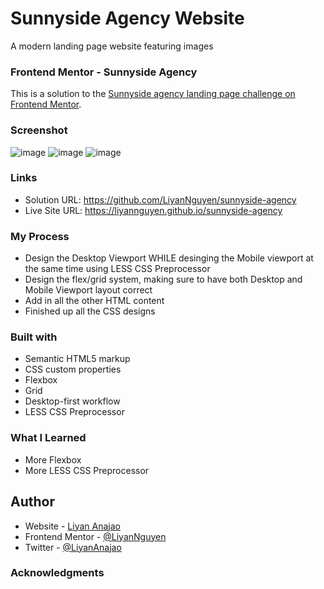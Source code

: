 # Sunnyside Agency Website
A modern landing page website featuring images

### Frontend Mentor - Sunnyside Agency
This is a solution to the [Sunnyside agency landing page challenge on Frontend Mentor](https://www.frontendmentor.io/challenges/sunnyside-agency-landing-page-7yVs3B6ef).

### Screenshot
![image](https://user-images.githubusercontent.com/50958126/181920157-78b0e457-9a85-47ce-a8a7-e51a10ee90c4.png)
![image](https://user-images.githubusercontent.com/50958126/181920150-eec5d260-14d4-452b-9a89-4de107d55cf5.png)
![image](https://user-images.githubusercontent.com/50958126/181920183-3236df4b-1c27-4264-8831-e4fef71eca91.png)

### Links
- Solution URL: https://github.com/LiyanNguyen/sunnyside-agency
- Live Site URL: https://liyannguyen.github.io/sunnyside-agency

### My Process
- Design the Desktop Viewport WHILE desinging the Mobile viewport at the same time using LESS CSS Preprocessor
- Design the flex/grid system, making sure to have both Desktop and Mobile Viewport layout correct
- Add in all the other HTML content
- Finished up all the CSS designs

### Built with
- Semantic HTML5 markup
- CSS custom properties
- Flexbox
- Grid
- Desktop-first workflow
- LESS CSS Preprocessor

### What I Learned
- More Flexbox
- More LESS CSS Preprocessor

## Author
- Website - [Liyan Anajao](https://liyannguyen.github.io/Portfolio)
- Frontend Mentor - [@LiyanNguyen](https://frontendmentor.io/profile/LiyanNguyen)
- Twitter - [@LiyanAnajao](https://twitter.com/LiyanAnajao)

### Acknowledgments
